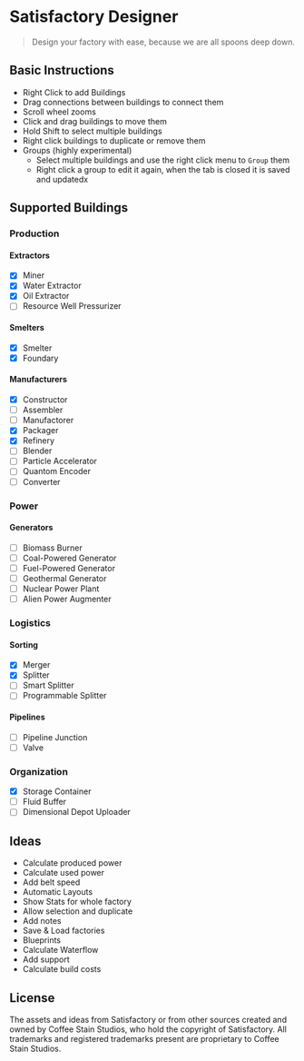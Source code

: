 # Satisfactory Designer

> Design your factory with ease, because we are all spoons deep down.

## Basic Instructions

- Right Click to add Buildings
- Drag connections between buildings to connect them
- Scroll wheel zooms
- Click and drag buildings to move them
- Hold Shift to select multiple buildings
- Right click buildings to duplicate or remove them
- Groups (highly experimental)
  - Select multiple buildings and use the right click menu to `Group` them
  - Right click a group to edit it again, when the tab is closed it is saved and updatedx


## Supported Buildings

### Production
#### Extractors
  - [x] Miner
  - [x] Water Extractor
  - [x] Oil Extractor
  - [ ] Resource Well Pressurizer

#### Smelters
- [x] Smelter
- [x] Foundary

#### Manufacturers
- [x] Constructor
- [ ] Assembler
- [ ] Manufactorer
- [x] Packager
- [x] Refinery
- [ ] Blender
- [ ] Particle Accelerator
- [ ] Quantom Encoder
- [ ] Converter

### Power
#### Generators
- [ ] Biomass Burner
- [ ] Coal-Powered Generator
- [ ] Fuel-Powered Generator
- [ ] Geothermal Generator
- [ ] Nuclear Power Plant
- [ ] Alien Power Augmenter

### Logistics

#### Sorting
- [x] Merger
- [x] Splitter
- [ ] Smart Splitter
- [ ] Programmable Splitter

#### Pipelines
- [ ] Pipeline Junction
- [ ] Valve

### Organization
- [x] Storage Container
- [ ] Fluid Buffer
- [ ] Dimensional Depot Uploader

## Ideas

- Calculate produced power
- Calculate used power
- Add belt speed
- Automatic Layouts
- Show Stats for whole factory
- Allow selection and duplicate
- Add notes
- Save & Load factories
- Blueprints
- Calculate Waterflow
- Add support
- Calculate build costs


## License

The assets and ideas from Satisfactory or from other sources created and owned by Coffee Stain Studios, who hold the copyright of Satisfactory. All trademarks and registered trademarks present are proprietary to Coffee Stain Studios.
